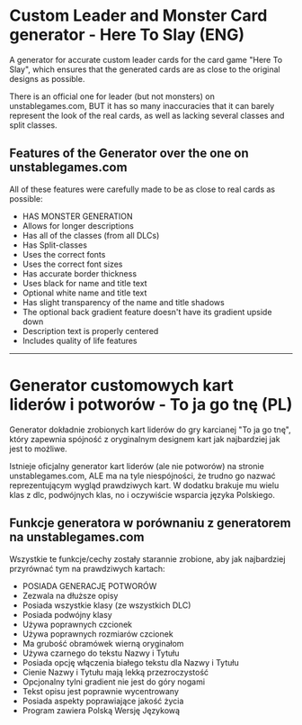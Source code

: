 <h1>Custom Leader and Monster Card generator - Here To Slay (ENG)</h1>
<p>A generator for accurate custom leader cards for the card game "Here To Slay", which ensures that the generated cards are as close to the original designs as possible.</p>
<p>There is an official one for leader (but not monsters) on unstablegames.com, BUT it has so many inaccuracies that it can barely represent the look of the real cards, as well as lacking several classes and split classes.</p>

<h2>Features of the Generator over the one on unstablegames.com</h2>
<p>All of these features were carefully made to be as close to real cards as possible:</p>
<ul>
    <li>HAS MONSTER GENERATION</li>
    <li>Allows for longer descriptions</li>
    <li>Has all of the classes (from all DLCs)</li>
    <li>Has Split-classes</li>
    <li>Uses the correct fonts</li>
    <li>Uses the correct font sizes</li>
    <li>Has accurate border thickness</li>
    <li>Uses black for name and title text</li>
    <li>Optional white name and title text</li>
    <li>Has slight transparency of the name and title shadows</li>
    <li>The optional back gradient feature doesn't have its gradient upside down</li>
    <li>Description text is properly centered</li>
    <li>Includes quality of life features</li>
</ul>

<hr>

<h1>Generator customowych kart liderów i potworów - To ja go tnę (PL)</h1>
<p>Generator dokładnie zrobionych kart liderów do gry karcianej "To ja go tnę", który zapewnia spójność z oryginalnym designem kart jak najbardziej jak jest to możliwe.</p>
<p>Istnieje oficjalny generator kart liderów (ale nie potworów) na stronie unstablegames.com, ALE ma na tyle niespójności, że trudno go nazwać reprezentującym wygląd prawdziwych kart. W dodatku brakuje mu wielu klas z dlc, podwójnych klas, no i oczywiście wsparcia języka Polskiego.</p>

<h2>Funkcje generatora w porównaniu z generatorem na unstablegames.com</h2>
<p>Wszystkie te funkcje/cechy zostały starannie zrobione, aby jak najbardziej przyrównać tym na prawdziwych kartach:</p>
<ul>
    <li>POSIADA GENERACJĘ POTWORÓW</li>
    <li>Zezwala na dłuższe opisy</li>
    <li>Posiada wszystkie klasy (ze wszystkich DLC)</li>
    <li>Posiada podwójny klasy</li>
    <li>Używa poprawnych czcionek</li>
    <li>Używa poprawnych rozmiarów czcionek</li>
    <li>Ma grubość obramówek wierną oryginałom</li>
    <li>Używa czarnego do tekstu Nazwy i Tytułu</li>
    <li>Posiada opcję włączenia białego tekstu dla Nazwy i Tytułu</li>
    <li>Cienie Nazwy i Tytułu mają lekką przezroczystość</li>
    <li>Opcjonalny tylni gradient nie jest do góry nogami</li>
    <li>Tekst opisu jest poprawnie wycentrowany</li>
    <li>Posiada aspekty poprawiające jakość życia</li>
    <li>Program zawiera Polską Wersję Językową</li>
</ul>
